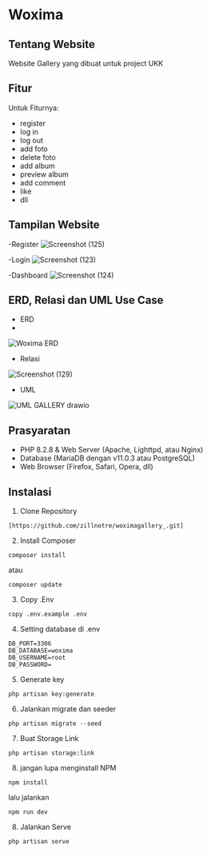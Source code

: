 # Woxima


## Tentang Website

Website Gallery yang dibuat untuk project UKK

## Fitur

Untuk Fiturnya:
- register
- log in
- log out
- add foto
- delete foto
- add album
- preview album
- add comment
- like
- dll

## Tampilan Website
-Register
![Screenshot (125)](https://github.com/zillnotre/woximagallery_/assets/140696260/c26b3f3e-4171-4e7e-af84-3bfe2c43db44)

-Login
![Screenshot (123)](https://github.com/zillnotre/woximagallery_/assets/140696260/9fbb7a36-1532-4f0d-be06-398cdeb9e036)

-Dashboard
![Screenshot (124)](https://github.com/zillnotre/woximagallery_/assets/140696260/61bdcc70-1948-424e-a6dc-9018c2933035)


## ERD, Relasi dan UML Use Case

- ERD
- 
![Woxima ERD](https://github.com/zillnotre/woximagallery_/assets/140696260/1e72f850-4914-402b-8ef2-45074cbf95ca)

- Relasi

![Screenshot (129)](https://github.com/zillnotre/woximagallery_/assets/140696260/a625861e-6332-41c5-8d52-ca4f55c60c6c)


- UML

![UML GALLERY drawio](https://github.com/Kuro192/UKK_Gallery/assets/105845443/871c2ea4-c579-42e9-944d-47cf0e83c5ff)


## Prasyaratan

- PHP 8.2.8 & Web Server (Apache, Lighttpd, atau Nginx)
- Database (MariaDB dengan v11.0.3 atau PostgreSQL)
- Web Browser (Firefox, Safari, Opera, dll)

## Instalasi
1. Clone Repository
```
[https://github.com/zillnotre/woximagallery_.git]
```

2. Install Composer
```
composer install
```
atau
```
composer update
```

3. Copy .Env
```
copy .env.example .env
```

4. Setting database di .env
```
DB_PORT=3306
DB_DATABASE=woxima
DB_USERNAME=root
DB_PASSWORD=
```

5. Generate key
```
php artisan key:generate
```

6. Jalankan migrate dan seeder
```
php artisan migrate --seed
```

7. Buat Storage Link
```
php artisan storage:link
```

8. jangan lupa menginstall NPM
```
npm install
```
lalu jalankan
```
npm run dev
```

8. Jalankan Serve
```
php artisan serve
```
